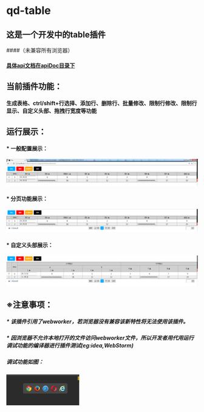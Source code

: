 # qd-table
## 这是一个开发中的table插件
####（未兼容所有浏览器）<br>
#### [具体api文档在apiDoc目录下](https://github.com/linyuang/qd-table/tree/master/apiDoc)<br>
## 当前插件功能：<br>
#### 生成表格、ctrl/shift+行选择、添加行、删除行、批量修改、限制行修改、限制行显示、自定义头部、拖拽行宽度等功能<br>

## 运行展示：<br>
#### * 一般配置展示：<br>
![](https://github.com/linyuang/qd-table/blob/master/icon/table_show.png)<br>
#### * 分页功能展示：<br>
![](https://github.com/linyuang/qd-table/blob/master/icon/table_page.png)<br>
#### * 自定义头部展示：<br>
![](https://github.com/linyuang/qd-table/blob/master/icon/table_diyTitle.png)<br>

## ※注意事项：<br>
##### * 该插件引用了webworker，若浏览器没有兼容该新特性将无法使用该插件。<br>
##### * 因浏览器不允许本地打开的文件访问webworker文件，所以开发者用代用运行调试功能的编译器进行插件测试(eg:idea,WebStorm)<br>
##### 调试功能如图：<br>
![](https://github.com/linyuang/qd-table/blob/master/icon/icon.png)
